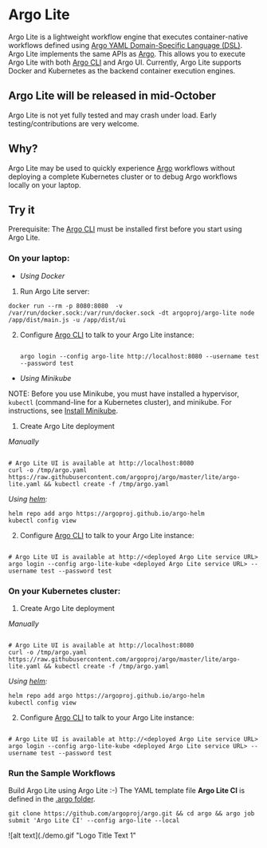 # Argo Lite

Argo Lite is a lightweight workflow engine that executes container-native workflows defined using [Argo YAML Domain-Specific Language (DSL)](https://argoproj.github.io/docs/yaml/dsl_reference_intro.html).  Argo Lite implements the same APIs as [Argo](https://github.com/argoproj/argo). This allows you to execute Argo Lite with both [Argo CLI](https://argoproj.github.io/docs/dev-cli-reference.html) and Argo UI. Currently, Argo Lite supports Docker and Kubernetes as the backend container execution engines.

## Argo Lite will be released in mid-October

Argo Lite is not yet fully tested and may crash under load. Early testing/contributions are very welcome.

## Why?

Argo Lite may be used to quickly experience [Argo](https://github.com/argoproj/argo) workflows without deploying a complete Kubernetes cluster or to debug Argo workflows locally on your laptop.

## Try it

Prerequisite: The [Argo CLI](https://applatix.com/open-source/argo/get-started/installation) must be installed first before you start using Argo Lite.

### On your laptop:

* *Using Docker*

 1. Run Argo Lite server:

   ```
   docker run --rm -p 8080:8080  -v /var/run/docker.sock:/var/run/docker.sock -dt argoproj/argo-lite node /app/dist/main.js -u /app/dist/ui

   ```

 2. Configure [Argo CLI](https://argoproj.github.io/docs/dev-cli-reference.html) to talk to your Argo Lite instance:

    ```

    argo login --config argo-lite http://localhost:8080 --username test --password test

    ```

* *Using Minikube*

 NOTE: Before you use Minikube, you must have installed a hypervisor, `kubectl` (command-line for a Kubernetes cluster), and minikube. For instructions, see [Install Minikube](https://kubernetes.io/docs/tasks/tools/install-minikube/).

 1. Create Argo Lite deployment

   *Manually*

   ```

   # Argo Lite UI is available at http://localhost:8080
   curl -o /tmp/argo.yaml https://raw.githubusercontent.com/argoproj/argo/master/lite/argo-lite.yaml && kubectl create -f /tmp/argo.yaml

   ```

   *Using [helm](https://docs.helm.sh/using_helm/#installing-helm):*

   ```
   helm repo add argo https://argoproj.github.io/argo-helm
   kubectl config view

   ```

 2. Configure [Argo CLI](https://argoproj.github.io/docs/dev-cli-reference.html) to talk to your Argo Lite instance:

   ```

   # Argo Lite UI is available at http://<deployed Argo Lite service URL>
   argo login --config argo-lite-kube <deployed Argo Lite service URL> --username test --password test

   ```

### On your Kubernetes cluster:

1. Create Argo Lite deployment

  *Manually*

  ```

  # Argo Lite UI is available at http://localhost:8080
  curl -o /tmp/argo.yaml https://raw.githubusercontent.com/argoproj/argo/master/lite/argo-lite.yaml && kubectl create -f /tmp/argo.yaml

  ```

  *Using [helm](https://docs.helm.sh/using_helm/#installing-helm):*

  ```
  helm repo add argo https://argoproj.github.io/argo-helm
  kubectl config view

  ```

2. Configure [Argo CLI](https://argoproj.github.io/docs/dev-cli-reference.html) to talk to your Argo Lite instance:

  ```

  # Argo Lite UI is available at http://<deployed Argo Lite service URL>
  argo login --config argo-lite-kube <deployed Argo Lite service URL> --username test --password test

  ```

### Run the Sample Workflows

Build Argo Lite using Argo Lite :-) The YAML template file **Argo Lite CI** is defined in the [.argo folder](https://github.com/argoproj/argo/blob/master/.argo/lite-ci.yaml).

```
git clone https://github.com/argoproj/argo.git && cd argo && argo job submit 'Argo Lite CI' --config argo-lite --local
```

![alt text](./demo.gif "Logo Title Text 1"
